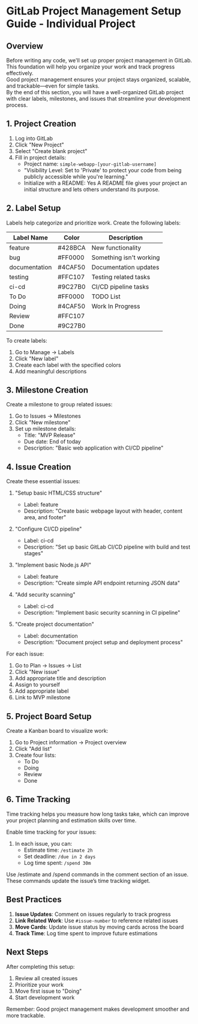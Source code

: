 # GitLab Project Management Setup Guide - Individual Project

## Overview

Before writing any code, we'll set up proper project management in GitLab. This foundation will help you organize your work and track progress effectively.  
Good project management ensures your project stays organized, scalable, and trackable—even for simple tasks.  
By the end of this section, you will have a well-organized GitLab project with clear labels, milestones, and issues that streamline your development process.  

## 1. Project Creation

1. Log into GitLab
2. Click "New Project"
3. Select "Create blank project"
4. Fill in project details:
   - Project name: `simple-webapp-[your-gitlab-username]`
   - "Visibility Level: Set to 'Private' to protect your code from being publicly accessible while you're learning."  
   - Initialize with a README: Yes
     A README file gives your project an initial structure and lets others understand its purpose.  

## 2. Label Setup

Labels help categorize and prioritize work. Create the following labels:

| Label Name    | Color  | Description |
|--------------|--------|-------------|
| feature      | #428BCA | New functionality |
| bug          | #FF0000 | Something isn't working |
| documentation| #4CAF50 | Documentation updates |
| testing      | #FFC107 | Testing related tasks |
| ci-cd        | #9C27B0 | CI/CD pipeline tasks |
| To Do        | #FF0000 | TODO List |
| Doing        | #4CAF50 | Work In Progress |
| Review       | #FFC107 | 
| Done         | #9C27B0 | 

To create labels:
1. Go to Manage → Labels
2. Click "New label"
3. Create each label with the specified colors
4. Add meaningful descriptions

## 3. Milestone Creation

Create a milestone to group related issues:

1. Go to Issues → Milestones
2. Click "New milestone"
3. Set up milestone details:
   - Title: "MVP Release"
   - Due date: End of today
   - Description: "Basic web application with CI/CD pipeline"

## 4. Issue Creation

Create these essential issues:

1. "Setup basic HTML/CSS structure"
   - Label: feature
   - Description: "Create basic webpage layout with header, content area, and footer"
   
2. "Configure CI/CD pipeline"
   - Label: ci-cd
   - Description: "Set up basic GitLab CI/CD pipeline with build and test stages"
   
3. "Implement basic Node.js API"
   - Label: feature
   - Description: "Create simple API endpoint returning JSON data"
   
4. "Add security scanning"
   - Label: ci-cd
   - Description: "Implement basic security scanning in CI pipeline"
   
5. "Create project documentation"
   - Label: documentation
   - Description: "Document project setup and deployment process"

For each issue:
1. Go to Plan → Issues → List
2. Click "New issue"
3. Add appropriate title and description
4. Assign to yourself
5. Add appropriate label
6. Link to MVP milestone

## 5. Project Board Setup

Create a Kanban board to visualize work:

1. Go to Project information → Project overview
2. Click "Add list"
3. Create four lists:
   - To Do
   - Doing
   - Review
   - Done

## 6. Time Tracking

Time tracking helps you measure how long tasks take, which can improve your project planning and estimation skills over time.  

Enable time tracking for your issues:

1. In each issue, you can:
   - Estimate time: `/estimate 2h`
   - Set deadline: `/due in 2 days`
   - Log time spent: `/spend 30m`
   
Use /estimate and /spend commands in the comment section of an issue. These commands update the issue’s time tracking widget.  

## Best Practices

1. **Issue Updates**: Comment on issues regularly to track progress
2. **Link Related Work**: Use `#issue-number` to reference related issues
3. **Move Cards**: Update issue status by moving cards across the board
4. **Track Time**: Log time spent to improve future estimations

## Next Steps

After completing this setup:
1. Review all created issues
2. Prioritize your work
3. Move first issue to "Doing"
4. Start development work

Remember: Good project management makes development smoother and more trackable.
